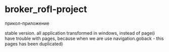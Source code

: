 # broker_rofl-project
прикол-приложение


stable version.
all application transformed in windows, instead of page(i have trouble with pages, because when we are use navigation.goback - this pages has been duplicated)
